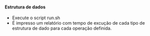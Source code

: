 #### Estrutura de dados

- Execute o script run.sh
- É impresso um relatório com tempo de excução de cada tipo de estrutura de dado para cada operação definida.